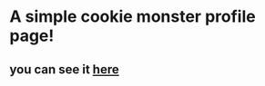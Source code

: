 # A simple cookie monster profile page!

## you can see it [here](https://manuel-martinez-dev.github.io/profile/)
